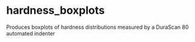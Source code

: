 # hardness_boxplots
Produces boxplots of hardness distributions measured by a DuraScan 80 automated indenter
